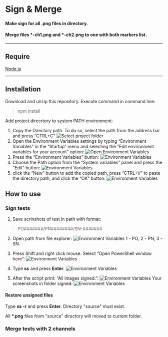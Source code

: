 # Sign & Merge


#### Make sign for all .png files in directory.
#### Merge files __*-ch1.png__ and __*-ch2.png__ to one with both markers list.
***
## Require

[Node.js](https://nodejs.org/)
***
## Installation
Download and unzip this repository. Execute command in command line:
>npm install

Add project direcrtory to system PATH environment:
1. Copy the Directory path. To do so, select the path from the address bar and press “CTRL+C” 
![Select project folder](/images/select%20path.png)
2. Open the Environment Variables settings by typing “Environment Variables” in the “Startup” menu and selecting the “Edit environment variables for your account” option:
![Open Environment Variables](./images/Environment-Variable-in-Windows-3.png)
3. Press the “Environment Variables” button:
![Environment Variables](./images/System%20Properties.png)
4. Choose the Path option from the “System variables” panel and press the “Edit” button:
![Environment Variables](./images/Environment%20Variables.png)
5. click the “New” button to add the copied path, press “CTRL+V” to paste the directory path, and click the “OK” button:
![Environment Variables](./images/Edit%20environment%20variable.png)

## How to use

### Sign tests

1. Save scrinshots of test in path with format:
>PO#######/PN########/SN-#######

2. Open path from file explorer:
![Environment Variables](./images/Open%20path.png)
1 - PO; 2 - PN; 3 - SN.

3. Press Shift and right click mouse. Select “Open PowerShell window here”:
![Environment Variables](./images/Start-Command-line.png)
4. Type **ss** and press **Enter**:
![Environment Variables](./images/Windows%20PowerShell.png)
5. After the script print: “All images signed.”:
![Environment Variables](./images/Windows%20PowerShell%20complete.png)
Your screenshots in folder signed:
![Environment Variables](./images/Signed-test.png)

#### Restore unsigned files

Type **ss -r** and press **Enter**. Directory "source" must exist.

All __*.png__ files from "source" directory will moved to current folder.

### Merge tests with 2 channels


